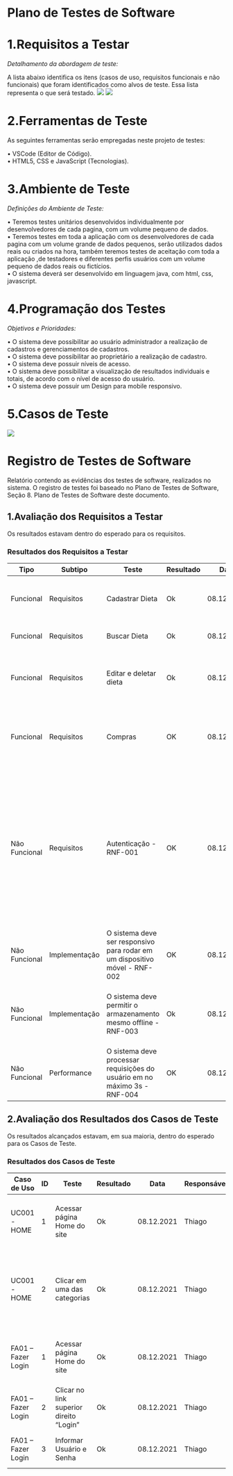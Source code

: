 # Plano de Testes de Software


# 1.Requisitos a Testar 
*Detalhamento da abordagem de teste:*    
  
A lista abaixo identifica os itens (casos de uso, requisitos funcionais e não funcionais) que foram identificados como alvos de teste. Essa lista representa o que será testado. <image src="img/plano 001.jpg"></image> 
<image src="img/plano 002.jpg"></image>   
# 2.Ferramentas de Teste
  
  As seguintes ferramentas serão empregadas neste projeto de testes:
  
•	VSCode (Editor de Código).  
•	HTML5, CSS e JavaScript (Tecnologias).  


# 3.Ambiente de Teste 
*Definições do Ambiente de Teste:* 

• Teremos testes unitários desenvolvidos individualmente por desenvolvedores de cada pagina, com um volume pequeno de dados.  
• Teremos testes em toda a aplicação com os desenvolvedores de cada pagina com um volume grande de dados pequenos, serão utilizados dados reais ou criados na hora, também teremos testes de aceitação com toda a aplicação ,de testadores e diferentes perfis usuários com um volume pequeno de dados reais ou fictícios.  
• O sistema deverá ser desenvolvido em linguagem java, com html, css, javascript.



# 4.Programação dos Testes 
*Objetivos e Prioridades:*
  
• O sistema deve possibilitar ao usuário administrador a realização de cadastros e gerenciamentos de cadastros.   
• O sistema deve possibilitar ao proprietário a realização de cadastro.        
• O sistema deve possuir níveis de acesso.    
• O sistema deve possibilitar a visualização de resultados individuais e totais, de acordo com o nível de acesso do usuário.   
• O sistema deve possuir um Design para mobile responsivo.    


# 5.Casos de Teste
<image src="img/caso de teste tabela.png"></image>




   
# Registro de Testes de Software

Relatório contendo as evidências dos testes de software, realizados no sistema. O registro de testes foi baseado no Plano de Testes de Software, Seção 8. Plano de Testes de Software deste documento.

## 1.Avaliação dos Requisitos a Testar
Os resultados estavam dentro do esperado para os requisitos.


### Resultados dos Requisitos a Testar
Tipo     | Subtipo | Teste                                        | Resultado | Data | Responsável|Descrição|
|---------|----------|----------------------------------------------|-----------|------|------------|---------|
|Funcional|Requisitos| Cadastrar Dieta  |Ok|08.12.2021|Thiago| Foi possível cadastrar Dieta e armazenar no banco de dados.|
|Funcional|Requisitos| Buscar Dieta  |Ok|08.12.2021|Thiago|Foi possível buscar a dieta do banco. |
|Funcional|Requisitos| Editar e deletar dieta |Ok|08.12.2021|Thiago|Foi possível editar o nome da dieta e deletá-la do banco de dados.|
|Funcional|Requisitos| Compras|OK|08.12.2021|Thiago| Foi possível cadastrar a compra de insumos e sua nota fiscal no banco de dadso.|
|Não Funcional|Requisitos| Autenticação - RNF-001|OK|08.12.2021|Thiago|Foi possível acessar as funcionalidades a partir da entrada de usuários e senhas cadastrados, sendo a senha definida por padrão, tendo que ser implementada uma função para guardar senhas nas proximas versões|
|Não Funcional|Implementação| O sistema deve ser responsivo para rodar em um dispositivo móvel - RNF-002|OK|08.12.2021|Thiago| O sistema foi responsivo e as telas se ajustaram a um dispositivo móvel|
|Não Funcional|Implementação| O sistema deve permitir o armazenamento mesmo offline - RNF-003|Ok|08.12.2021|Thiago| Foi possível executar as funcionalidades mesmo offline com o sistema já inicializado previamente.|
|Não Funcional|Performance| O  sistema deve processar requisições do usuário em no máximo 3s - RNF-004|OK|08.12.2021|Thiago| A maioria das requisições foi realizada em menos de 1 segundo|














## 2.Avaliação dos Resultados dos Casos de Teste

Os resultados alcançados estavam, em sua maioria, dentro do esperado para os Casos de Teste.

### Resultados dos Casos de Teste
|Caso  de Uso| ID| Teste                                        | Resultado | Data | Responsável|Descrição|
|---------|----------|----------------------------------------------|-----------|------|------------|---------|
|UC001 - HOME  | 1| Acessar página Home do site                                     | Ok | 08.12.2021 | Thiago |Foi possível acessar a página de Home e ver seu conteúdo. |
|UC001 - HOME  | 2| Clicar em uma das categorias                                     | Ok | 08.12.2021 | Thiago |Ao clicar na categoria na página, a mesma foi redirecionada para a página de equivalência da categoria.|
|FA01 –  Fazer Login | 1| Acessar página Home do site                                     | Ok | 08.12.2021 | Thiago |Foi possível acessar a página de Home e ver seu conteúdo. |
| FA01 –  Fazer Login | 2| Clicar no link superior direito “Login”                                     | Ok | 08.12.2021 | Thiago |Foi possível acessar a página para se realizar Login. |
| FA01 –  Fazer Login | 3| Informar Usuário e Senha                                     | Ok | 08.12.2021 | Thiago |Foi possível acessar a página de workpage |

